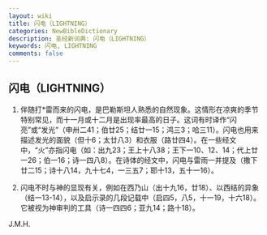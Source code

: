 ```yaml
---
layout: wiki
title: 闪电（LIGHTNING）
categories: NewBibleDictionary
description: 圣经新词典: 闪电（LIGHTNING）
keywords: 闪电, LIGHTNING
comments: false
---
```


## 闪电（LIGHTNING）

1. 伴随打*雷而来的闪电，是巴勒斯坦人熟悉的自然现象。这情形在凉爽的季节特别常见，而十一月或十二月是出现率最高的日子。这词有时译作“闪亮”或“发光”（申卅二41；伯廿25；结廿一15；鸿三3；哈三11）。闪电也用来描述发光的面貌（但十6；太廿八3）和衣服（路廿四4）。在一些经文中，“火”亦指闪电（如：出九23；王上十八38；王下一10、12、14；代上廿一26；伯一16；诗一四八8）。在诗体的经文中，闪电与雷雨一并提及（撒下廿二15；诗十八14，九十七4，一三五7；耶十13，五十一16）。

2. 闪电不时与神的显现有关，例如在西乃山（出十九16，廿18）、以西结的异象（结一13-14），以及启示录的几段记载中（启四5，八5，十一19，十六18）。它被视为神审判的工具（诗一四四6；亚九14；路十18）。

J.M.H.









